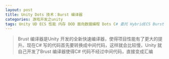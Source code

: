 ```yaml
---
layout: post
title: Unity Dots 技术：Burst 编译器
categories: 游戏开发之unity
tags: Unity UD ECS 性能 内存 DOD 面向数据编程 Dots C# 委托 HybridECS Burst 编译器 中间代码 
---
```


>Brust 编译器是Unity 开发的全新快速编译器，使得项目性能有了更大的提升。现在C# 写的代码首先要转换成中间代码，这样就会比较慢，Unity 就自己开发了Brust 编译器使得C# 代码不经过中间代码，直接变成汇编
